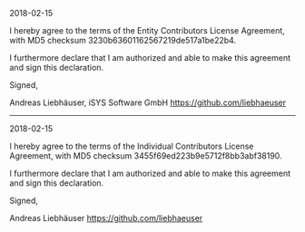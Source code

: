 2018-02-15

I hereby agree to the terms of the Entity Contributors License
Agreement, with MD5 checksum 3230b63601162567219de517a1be22b4.

I furthermore declare that I am authorized and able to make this
agreement and sign this declaration.

Signed,

Andreas Liebhäuser, iSYS Software GmbH
https://github.com/liebhaeuser

---

2018-02-15

I hereby agree to the terms of the Individual Contributors License
Agreement, with MD5 checksum 3455f69ed223b9e5712f8bb3abf38190.

I furthermore declare that I am authorized and able to make this
agreement and sign this declaration.

Signed,

Andreas Liebhäuser
https://github.com/liebhaeuser
